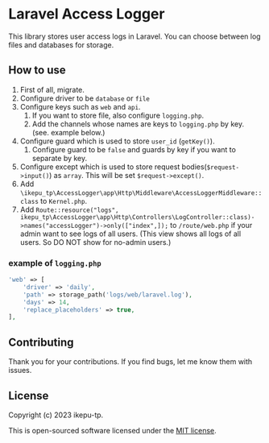 # Laravel Access Logger

This library stores user access logs in Laravel. You can choose between log files and databases for storage.

## How to use

1. First of all, migrate.
2. Configure driver to be `database` or `file`
3. Configure keys such as `web` and `api`.
   1. If you want to store file, also configure `logging.php`.
   2. Add the channels whose names are keys to `logging.php` by key. (see. example below.)
4. Configure guard which is used to store `user_id` (`getKey()`).
   1. Configure guard to be `false` and guards by key if you want to separate by key.
5. Configure except which is used to store request bodies(`$request->input()`) as `array`.
    This will be set `$request->except()`.
6. Add `\ikepu_tp\AccessLogger\app\Http\Middleware\AccessLoggerMiddleware::class` to `Kernel.php`.
7. Add `Route::resource("logs", ikepu_tp\AccessLogger\app\Http\Controllers\LogController::class)->names("accessLogger")->only(["index",]);` to `/route/web.php` if your admin want to see logs of all users. (This view shows all logs of all users. So DO NOT show for no-admin users.)

### example of `logging.php`

```php
'web' => [
    'driver' => 'daily',
    'path' => storage_path('logs/web/laravel.log'),
    'days' => 14,
    'replace_placeholders' => true,
],
```

## Contributing

Thank you for your contributions. If you find bugs, let me know them with issues.

## License

Copyright (c) 2023 ikepu-tp.

This is open-sourced software licensed under the [MIT license](LICENSE).
